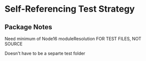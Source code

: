 # Self-Referencing Test Strategy

## Package Notes

Need minimum of Node16 moduleResolution FOR TEST FILES, NOT SOURCE

Doesn't have to be a separte test folder
